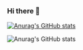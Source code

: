 ### Hi there 👋

<!--
**Rafat-Web-Developer/Rafat-Web-Developer** is a ✨ _special_ ✨ repository because its `README.md` (this file) appears on your GitHub profile.

Here are some ideas to get you started:

- 🔭 I’m currently working on ...
- 🌱 I’m currently learning ...
- 👯 I’m looking to collaborate on ...
- 🤔 I’m looking for help with ...
- 💬 Ask me about ...
- 📫 How to reach me: ...
- 😄 Pronouns: ...
- ⚡ Fun fact: ...
-->

[![Anurag's GitHub stats](https://github-readme-stats.vercel.app/api?username=Rafat-Web-Developer)](https://github.com/anuraghazra/github-readme-stats)

![Anurag's GitHub stats](https://github-readme-stats.vercel.app/api?username=Rafat-Web-Developer&count_private=true)
